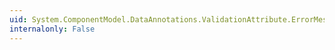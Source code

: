 ```yaml
---
uid: System.ComponentModel.DataAnnotations.ValidationAttribute.ErrorMessageResourceType
internalonly: False
---
```

